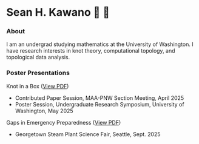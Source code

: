 # Sean H. Kawano :melon: :monkey:
### About
I am an undergrad studying mathematics at the University of Washington. I have research interests in knot theory, computational topology, and topological data analysis. 

### Poster Presentations
Knot in a Box ([View PDF](./WXML_Poster_on_Wild_Knot_Mosaics.pdf))
- Contributed Paper Session, MAA-PNW Section Meeting, April 2025
- Poster Session, Undergraduate Research Symposium, University of Washington, May 2025

Gaps in Emergency Preparedness ([View PDF](./CEH_poster_final_draft.pdf))
- Georgetown Steam Plant Science Fair, Seattle, Sept. 2025


